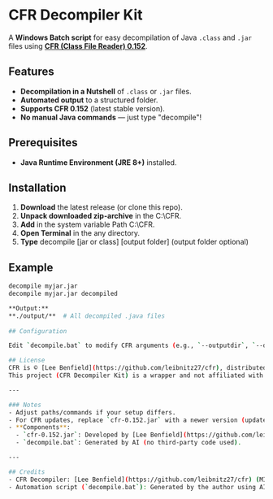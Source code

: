 # CFR Decompiler Kit  

A **Windows Batch script** for easy decompilation of Java `.class` and `.jar` files using **[CFR (Class File Reader) 0.152](http://www.benf.org/other/cfr/)**.  

## Features  

- **Decompilation in a Nutshell** of `.class` or `.jar` files.  
- **Automated output** to a structured folder.  
- **Supports CFR 0.152** (latest stable version).  
- **No manual Java commands** — just type "decompile"!  

## Prerequisites  

- **Java Runtime Environment (JRE 8+)** installed.

## Installation  
1. **Download** the latest release (or clone this repo).  
2. **Unpack downloaded zip-archive** in the C:\CFR\.  
3. **Add** in the system variable Path C:\CFR\.  
4. **Open Terminal** in the any directory.
5. **Type** decompile [jar or class] [output folder] (output folder optional) 

## Example  
```bash
decompile myjar.jar
decompile myjar.jar decompiled

**Output:**  
**./output/**  # All decompiled .java files  
  
## Configuration  

Edit `decompile.bat` to modify CFR arguments (e.g., `--outputdir`, `--decodefinally`).  

## License  
CFR is © [Lee Benfield](https://github.com/leibnitz27/cfr), distributed under the [MIT License](https://opensource.org/licenses/MIT).  
This project (CFR Decompiler Kit) is a wrapper and not affiliated with the original authors of CFR.  

---  

### Notes  
- Adjust paths/commands if your setup differs.  
- For CFR updates, replace `cfr-0.152.jar` with a newer version (update the script if needed).  
- **Components**:  
  - `cfr-0.152.jar`: Developed by [Lee Benfield](https://github.com/leibnitz27/cfr).  
  - `decompile.bat`: Generated by AI (no third-party code used).

---

## Credits  
- CFR Decompiler: [Lee Benfield](https://github.com/leibnitz27/cfr) (MIT License).  
- Automation script (`decompile.bat`): Generated by the author using AI tools.  
